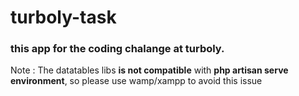# turboly-task
<h3> this app for the coding chalange at turboly.</h3>

Note : The datatables libs <b>is not compatible</b> with <b>php artisan serve environment</b>, so please use wamp/xampp to avoid this issue
